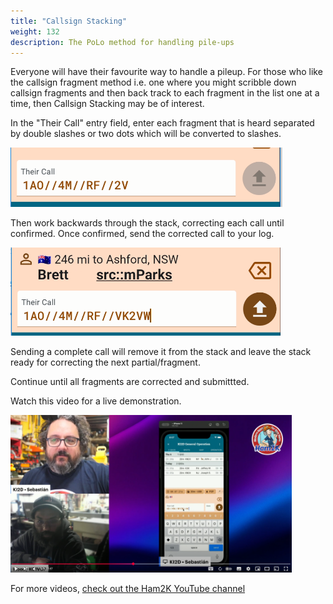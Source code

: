 ```yaml
---
title: "Callsign Stacking"
weight: 132
description: The PoLo method for handling pile-ups
---
```

Everyone will have their favourite way to handle a pileup. For those who like the callsign fragment method i.e. one where you might scribble down callsign fragments and then back track to each fragment in the list one at a time, then Callsign Stacking may be of interest.

In the "Their Call" entry field, enter each fragment that is heard separated by double slashes or two dots which will be converted to slashes.

![image](./stacking-1.png)

Then work backwards through the stack, correcting each call until confirmed. Once confirmed, send the corrected call to your log.

![image](./stacking-2.png)

Sending a complete call will remove it from the stack and leave the stack ready for correcting the next partial/fragment.

Continue until all fragments are corrected and submittted.

Watch this video for a live demonstration.

[<img src="./callstacking.png" width=450>](https://youtu.be/bmCj8XjqP3c)

For more videos, [check out the Ham2K YouTube channel](https://www.youtube.com/@Ham2KApps/videos)
